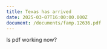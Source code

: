 ```yaml
---
title: Texas has arrived
date: 2025-03-07T16:00:00.000Z
document: /documents/famp.12636.pdf
---
```

Is pdf working now?
